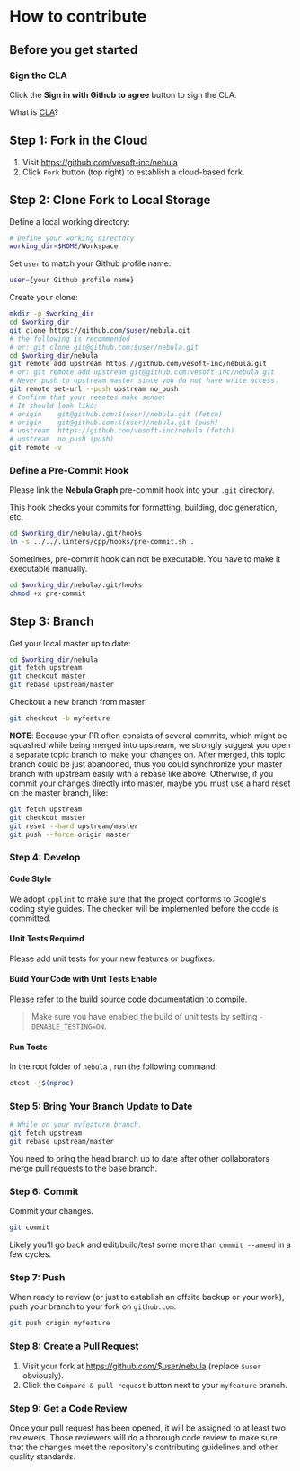 # How to contribute

## Before you get started

### Sign the CLA

Click the **Sign in with Github to agree** button to sign the CLA.

What is [CLA](https://www.apache.org/licenses/contributor-agreements.html)?

## Step 1: Fork in the Cloud

1. Visit https://github.com/vesoft-inc/nebula
1. Click `Fork` button (top right) to establish a cloud-based fork.

## Step 2: Clone Fork to Local Storage

Define a local working directory:

```bash
# Define your working directory
working_dir=$HOME/Workspace
```

Set `user` to match your Github profile name:

```bash
user={your Github profile name}
```

Create your clone:

```bash
mkdir -p $working_dir
cd $working_dir
git clone https://github.com/$user/nebula.git
# the following is recommended
# or: git clone git@github.com:$user/nebula.git
cd $working_dir/nebula
git remote add upstream https://github.com/vesoft-inc/nebula.git
# or: git remote add upstream git@github.com:vesoft-inc/nebula.git
# Never push to upstream master since you do not have write access.
git remote set-url --push upstream no_push
# Confirm that your remotes make sense:
# It should look like:
# origin    git@github.com:$(user)/nebula.git (fetch)
# origin    git@github.com:$(user)/nebula.git (push)
# upstream  https://github.com/vesoft-inc/nebula (fetch)
# upstream  no_push (push)
git remote -v
```

### Define a Pre-Commit Hook

Please link the **Nebula Graph** pre-commit hook into your `.git` directory.

This hook checks your commits for formatting, building, doc generation, etc.

```bash
cd $working_dir/nebula/.git/hooks
ln -s ../../.linters/cpp/hooks/pre-commit.sh .
```

Sometimes, pre-commit hook can not be executable. You have to make it executable manually.

```bash
cd $working_dir/nebula/.git/hooks
chmod +x pre-commit
```

## Step 3: Branch

Get your local master up to date:

```bash
cd $working_dir/nebula
git fetch upstream
git checkout master
git rebase upstream/master
```

Checkout a new branch from master:

```bash
git checkout -b myfeature
```

**NOTE**: Because your PR often consists of several commits, which might be squashed while being merged into upstream,
we strongly suggest you open a separate topic branch to make your changes on. After merged,
this topic branch could be just abandoned, thus you could synchronize your master branch with
upstream easily with a rebase like above. Otherwise, if you commit your changes directly into master,
maybe you must use a hard reset on the master branch, like:

```bash
git fetch upstream
git checkout master
git reset --hard upstream/master
git push --force origin master
```

### Step 4: Develop

#### Code Style

We adopt `cpplint` to make sure that the project conforms to Google's coding style guides. The checker will be implemented before the code is committed.

#### Unit Tests Required

Please add unit tests for your new features or bugfixes.

#### Build Your Code with Unit Tests Enable

Please refer to the [build source code](../3.build-develop-and-administration/1.build/1.build-source-code.md) documentation to compile.

> Make sure you have enabled the build of unit tests by setting `-DENABLE_TESTING=ON`.
#### Run Tests

In the root folder of `nebula` , run the following command:

```bash
ctest -j$(nproc)
```

### Step 5: Bring Your Branch Update to Date

```bash
# While on your myfeature branch.
git fetch upstream
git rebase upstream/master
```

You need to bring the head branch up to date after other collaborators merge pull requests to the base branch.

### Step 6: Commit

Commit your changes.

```bash
git commit
```

Likely you'll go back and edit/build/test some more than `commit --amend` in a few cycles.

### Step 7: Push

When ready to review (or just to establish an offsite backup or your work),
push your branch to your fork on `github.com`:

```bash
git push origin myfeature
```

### Step 8: Create a Pull Request

1. Visit your fork at https://github.com/$user/nebula (replace `$user` obviously).
2. Click the `Compare & pull request` button next to your `myfeature` branch.

### Step 9: Get a Code Review

Once your pull request has been opened, it will be assigned to at least two
reviewers. Those reviewers will do a thorough code review to make sure that the changes meet the repository's contributing guidelines and other quality standards.
